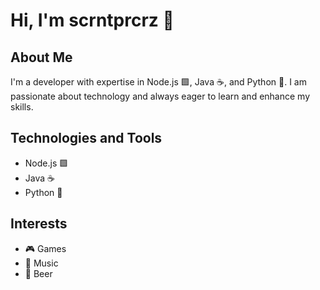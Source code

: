 # Hi, I'm scrntprcrz 👋

## About Me
I'm a developer with expertise in Node.js 🟩, Java ☕, and Python 🐍. I am passionate about technology and always eager to learn and enhance my skills.

## Technologies and Tools
- Node.js 🟩
- Java ☕
- Python 🐍

## Interests
- 🎮 Games
- 🎵 Music
- 🍺 Beer
